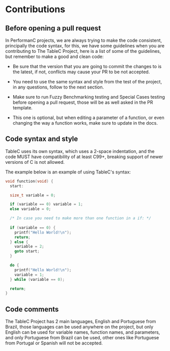 # Contributions

## Before opening a pull request

In PerformanC projects, we are always trying to make the code consistent, principally the code syntax, for this, we have some guidelines when you are contributing to The TableC Project, here is a list of some of the guidelines, but remember to make a good and clean code:

* Be sure that the version that you are going to commit the changes to is the latest, if not, conflicts may cause your PR to be not accepted.

* You need to use the same syntax and style from the test of the project, in any questions, follow to the next section.

* Make sure to run Fuzzy Benchmarking testing and Special Cases testing before opening a pull request, those will be as well asked in the PR template.

* This one is optional, but when editing a parameter of a function, or even changing the way a function works, make sure to update in the docs.

## Code syntax and style

TableC uses its own syntax, which uses a 2-space indentation, and the code MUST have compatibility of at least C99+, breaking support of newer versions of C is not allowed. 

The example below is an example of using TableC's syntax:

```c
void function(void) {
  start:

  size_t variable = 0;

  if (variable == 0) variable = 1;
  else variable = 0;

  /* In case you need to make more than one function in a if: */
  
  if (variable == 0) {
    printf("Hello World!\n");
    return;
  } else {
    variable = 2;
    goto start;
  }

  do {
    printf("Hello World!\n");
    variable = 1;
  } while (variable == 0);

  return;
}
```

## Code comments

The TableC Project has 2 main languages, English and Portuguese from Brazil, those languages can be used anywhere on the project, but only English can be used for variable names, function names, and parameters, and only Portuguese from Brazil can be used, other ones like Portuguese from Portugal or Spanish will not be accepted.
